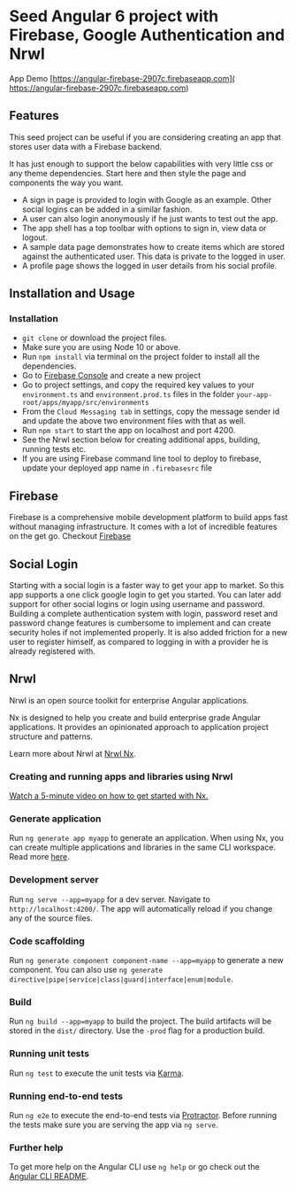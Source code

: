 # Seed Angular 6 project with Firebase, Google Authentication and Nrwl

App Demo [https://angular-firebase-2907c.firebaseapp.com]( https://angular-firebase-2907c.firebaseapp.com)

## Features
This seed project can be useful if you are considering creating an app that stores user data with a Firebase backend. 

It has just enough to support the below capabilities with very little css or any theme dependencies. Start here and then style the page and components the way you want. 

* A sign in page is provided to login with Google as an example. Other social logins can be added in a similar fashion.
* A user can also login anonymously if he just wants to test out the app.
* The app shell has a top toolbar with options to sign in, view data or logout.
* A sample data page demonstrates how to create items which are stored against the authenticated user. This data is private to the logged in user.
* A profile page shows the logged in user details from his social profile. 

## Installation and Usage

### Installation
* `git clone` or download the project files. 
* Make sure you are using Node 10 or above. 
* Run `npm install` via terminal on the project folder to install all the dependencies.
* Go to [Firebase Console](https://console.firebase.google.com/) and create a new project
* Go to project settings, and copy the required key values to your `environment.ts` and `environment.prod.ts` files in the folder `your-app-root/apps/myapp/src/environments`
* From the `Cloud Messaging tab` in settings, copy the message sender id and update the above two environment files with that as well.
* Run `npm start` to start the app on localhost and port 4200.
* See the Nrwl section below for creating additional apps, building, running tests etc.
* If you are using Firebase command line tool to deploy to firebase, update your deployed app name in `.firebasesrc` file 
## Firebase
Firebase is a comprehensive mobile development platform to build apps fast without managing infrastructure. It comes with a lot of incredible features on the get go. Checkout [Firebase](https://firebase.google.com/)

## Social Login
Starting with a social login is a faster way to get your app to market. So this app supports a one click google login to get you started. You can later add support for other social logins or login using username and password. Building a complete authentication system with login, password reset and password change features is cumbersome to implement and can create security holes if not implemented properly. It is also added friction for a new user to register himself, as compared to logging in with a provider he is already registered with.

## Nrwl
Nrwl is an open source toolkit for enterprise Angular applications.

Nx is designed to help you create and build enterprise grade Angular applications. It provides an opinionated approach to application project structure and patterns.

 Learn more about Nrwl at [Nrwl Nx](https://nrwl.io/nx).


### Creating and running apps and libraries using Nrwl

[Watch a 5-minute video on how to get started with Nx.](http://nrwl.io/nx)

### Generate application

Run `ng generate app myapp` to generate an application. When using Nx, you can create multiple applications and libraries in the same CLI workspace. Read more [here](http://nrwl.io/nx).

### Development server

Run `ng serve --app=myapp` for a dev server. Navigate to `http://localhost:4200/`. The app will automatically reload if you change any of the source files.

### Code scaffolding

Run `ng generate component component-name --app=myapp` to generate a new component. You can also use `ng generate directive|pipe|service|class|guard|interface|enum|module`.

### Build

Run `ng build --app=myapp` to build the project. The build artifacts will be stored in the `dist/` directory. Use the `-prod` flag for a production build.

### Running unit tests

Run `ng test` to execute the unit tests via [Karma](https://karma-runner.github.io).

### Running end-to-end tests

Run `ng e2e` to execute the end-to-end tests via [Protractor](http://www.protractortest.org/).
Before running the tests make sure you are serving the app via `ng serve`.

### Further help

To get more help on the Angular CLI use `ng help` or go check out the [Angular CLI README](https://github.com/angular/angular-cli/blob/master/README.md).
